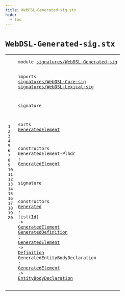```yaml
---
title: WebDSL-Generated-sig.stx
hide:
  - toc
---
```


# `WebDSL-Generated-sig.stx`



[pdmosses/webdsl-statix/webdslstatix/src-gen/statix/signatures/WebDSL-Generated-sig.stx]: https://github.com/pdmosses/webdsl-statix/blob/master/webdslstatix/src-gen/statix/signatures/WebDSL-Generated-sig.stx "The source file on GitHub"

<div class="stx"><table class="highlighttable"><tbody><tr><td class="linenos"><div class="linenodiv"><pre><span></span>1
2
3
4
5
6
7
8
9
10
11
12
13
14
15
16
17
18
19
20
</pre></div></td>
<td class="code"><pre><code><span class="keyword">module</span> <a href="../webdsl-statix-sig.stx#signatures/WebDSL-Generated-sig_417_448" id="signatures/WebDSL-Generated-sig_7_38" title="Referenced at ../webdsl-statix-sig.stx line 15">signatures/WebDSL-Generated-sig</a>

<span class="keyword">imports</span>
  <a href="../WebDSL-Core-sig.stx#signatures/WebDSL-Core-sig_7_33" id="signatures/WebDSL-Core-sig_50_76" title="Defined at ../WebDSL-Core-sig.stx line 1">signatures/WebDSL-Core-sig</a>
  <a href="../WebDSL-Lexical-sig.stx#signatures/WebDSL-Lexical-sig_7_36" id="signatures/WebDSL-Lexical-sig_79_108" title="Defined at ../WebDSL-Lexical-sig.stx line 1">signatures/WebDSL-Lexical-sig</a>

<span class="keyword">signature</span>

  <span class="keyword">sorts</span>
    <a href="#GeneratedElement_195_211" id="GeneratedElement_133_149" title="Referenced at line 13, 18, 19, 20">GeneratedElement</a>

  <span class="keyword">constructors</span>
    <span id="GeneratedElement-Plhdr_170_192" title="Not referenced locally, nor via imports">GeneratedElement-Plhdr</span> : <a href="#GeneratedElement_133_149" id="GeneratedElement_195_211" title="Defined at line 10">GeneratedElement</a>

<span class="keyword">signature</span>

  <span class="keyword">constructors</span>
    <a href="../../../../trans/static-semantics/webdsl-search.stx#Generated_3263_3272" id="Generated_243_252" title="Referenced at ../../../../trans/static-semantics/webdsl-search.stx line 86; ../../../../trans/static-semantics/entities/generated-functions.stx line 19, 45">Generated</a> : <span class="keyword">list</span>(<a href="../WebDSL-Lexical-sig.stx#Id_194_196" id="Id_260_262" title="Defined at ../WebDSL-Lexical-sig.stx line 14">Id</a>) -&gt; <a href="#GeneratedElement_133_149" id="GeneratedElement_267_283" title="Defined at line 10">GeneratedElement</a>
    <a href="../../../../trans/static-semantics/webdsl-search.stx#GeneratedDefinition_3243_3262" id="GeneratedDefinition_288_307" title="Referenced at ../../../../trans/static-semantics/webdsl-search.stx line 86; ../../../../trans/static-semantics/entities/generated-functions.stx line 19, 45">GeneratedDefinition</a> : <a href="#GeneratedElement_133_149" id="GeneratedElement_310_326" title="Defined at line 10">GeneratedElement</a> -&gt; <a href="../WebDSL-Core-sig.stx#Definition_310_320" id="Definition_330_340" title="Defined at ../WebDSL-Core-sig.stx line 20">Definition</a>
    <span id="GeneratedEntityBodyDeclaration_345_375" title="Not referenced locally, nor via imports">GeneratedEntityBodyDeclaration</span> : <a href="#GeneratedElement_133_149" id="GeneratedElement_378_394" title="Defined at line 10">GeneratedElement</a> -&gt; <a href="../WebDSL-DataModel-sig.stx#EntityBodyDeclaration_164_185" id="EntityBodyDeclaration_398_419" title="Defined at ../WebDSL-DataModel-sig.stx line 11">EntityBodyDeclaration</a>
</code></pre></td></tr></tbody></table></div>